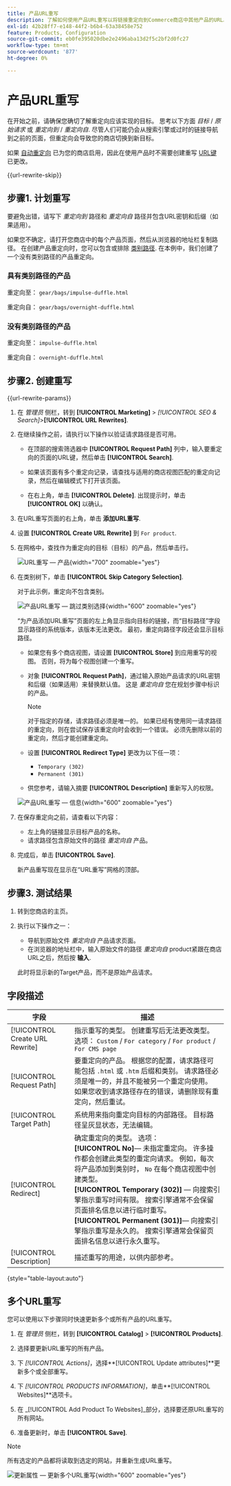 ```yaml
---
title: 产品URL重写
description: 了解如何使用产品URL重写以将链接重定向到Commerce商店中其他产品的URL。
exl-id: 42b28ff7-e148-44f2-b6b4-63a38458e752
feature: Products, Configuration
source-git-commit: eb0fe395020dbe2e2496aba13d2f5c2bf2d0fc27
workflow-type: tm+mt
source-wordcount: '877'
ht-degree: 0%

---
```


# 产品URL重写

在开始之前，请确保您确切了解重定向应该实现的目标。 思考以下方面 _目标_ / _原始请求_ 或 _重定向到_ / _重定向自_. 尽管人们可能仍会从搜索引擎或过时的链接导航到之前的页面，但重定向会导致您的商店切换到新目标。

如果 [自动重定向](url-redirect-product-automatic.md) 已为您的商店启用，因此在使用产品时不需要创建重写 [URL键](../catalog/catalog-urls.md) 已更改。

{{url-rewrite-skip}}

## 步骤1. 计划重写

要避免出错，请写下 _重定向到_ 路径和 _重定向自_ 路径并包含URL密钥和后缀（如果适用）。

如果您不确定，请打开您商店中的每个产品页面，然后从浏览器的地址栏复制路径。 在创建产品重定向时，您可以包含或排除 [类别路径](../catalog/catalog-urls.md). 在本例中，我们创建了一个没有类别路径的产品重定向。

### 具有类别路径的产品

重定向至： `gear/bags/impulse-duffle.html`

重定向自： `gear/bags/overnight-duffle.html`

### 没有类别路径的产品

重定向至： `impulse-duffle.html`

重定向自： `overnight-duffle.html`

## 步骤2. 创建重写

{{url-rewrite-params}}

1. 在 _管理员_ 侧栏，转到 **[!UICONTROL Marketing]** > _[!UICONTROL SEO & Search]_>**[!UICONTROL URL Rewrites]**.

1. 在继续操作之前，请执行以下操作以验证请求路径是否可用。

   - 在顶部的搜索筛选器中 **[!UICONTROL Request Path]** 列中，输入要重定向的页面的URL键，然后单击 **[!UICONTROL Search]**.

   - 如果该页面有多个重定向记录，请查找与适用的商店视图匹配的重定向记录，然后在编辑模式下打开该页面。

   - 在右上角，单击 **[!UICONTROL Delete]**. 出现提示时，单击 **[!UICONTROL OK]** 以确认。

1. 在URL重写页面的右上角，单击 **添加URL重写**.

1. 设置 **[!UICONTROL Create URL Rewrite]** 到 `For product`.

1. 在网格中，查找作为重定向的目标（目标）的产品，然后单击行。

   ![URL重写 — 产品](./assets/url-rewrite-product.png){width="700" zoomable="yes"}

1. 在类别树下，单击 **[!UICONTROL Skip Category Selection]**.

   对于此示例，重定向不包含类别。

   ![产品URL重写 — 跳过类别选择](./assets/url-rewrite-skip-category-selection.png){width="600" zoomable="yes"}

   “为产品添加URL重写”页面的左上角显示指向目标的链接，而“目标路径”字段显示路径的系统版本，该版本无法更改。 最初，重定向路径字段还会显示目标路径。

   - 如果您有多个商店视图，请设置 **[!UICONTROL Store]** 到应用重写的视图。 否则，将为每个视图创建一个重写。

   - 对象 **[!UICONTROL Request Path]**，通过输入原始产品请求的URL密钥和后缀（如果适用）来替换默认值。 这是 _重定向自_ 您在规划步骤中标识的产品。

     >[!NOTE]
     >
     >对于指定的存储，请求路径必须是唯一的。 如果已经有使用同一请求路径的重定向，则在尝试保存该重定向时会收到一个错误。 必须先删除以前的重定向，然后才能创建重定向。

   - 设置 **[!UICONTROL Redirect Type]** 更改为以下任一项：

      - `Temporary (302)`
      - `Permanent (301)`

   - 供您参考，请输入摘要 **[!UICONTROL Description]** 重新写入的权限。

   ![产品URL重写 — 信息](./assets/url-rewrite-product-permanent-301.png){width="600" zoomable="yes"}

1. 在保存重定向之前，请查看以下内容：

   - 左上角的链接显示目标产品的名称。
   - 请求路径包含原始文件的路径 _重定向自_ 产品。

1. 完成后，单击 **[!UICONTROL Save]**.

   新产品重写现在显示在“URL重写”网格的顶部。

## 步骤3. 测试结果

1. 转到您商店的主页。

1. 执行以下操作之一：

   - 导航到原始文件 _重定向自_ 产品请求页面。
   - 在浏览器的地址栏中，输入原始文件的路径 _重定向自_ product紧跟在商店URL之后，然后按 **输入**.

   此时将显示新的Target产品，而不是原始产品请求。

## 字段描述

| 字段 | 描述 |
|--- |--- |
| [!UICONTROL Create URL Rewrite] | 指示重写的类型。 创建重写后无法更改类型。 选项： `Custom` / `For category` / `For product` / `For CMS page` |
| [!UICONTROL Request Path] | 要重定向的产品。 根据您的配置，请求路径可能包括 `.html` 或 `.htm` 后缀和类别。 请求路径必须是唯一的，并且不能被另一个重定向使用。 如果您收到请求路径存在的错误，请删除现有重定向，然后重试。 |
| [!UICONTROL Target Path] | 系统用来指向重定向目标的内部路径。 目标路径呈灰显状态，无法编辑。 |
| [!UICONTROL Redirect] | 确定重定向的类型。 选项： <br/>**[!UICONTROL No]**— 未指定重定向。 许多操作都会创建此类型的重定向请求。 例如，每次将产品添加到类别时， `No` 在每个商店视图中创建类型。<br/>**[!UICONTROL Temporary (302)]**  — 向搜索引擎指示重写时间有限。 搜索引擎通常不会保留页面排名信息以进行临时重写。 <br/>**[!UICONTROL Permanent (301)]**— 向搜索引擎指示重写是永久的。 搜索引擎通常会保留页面排名信息以进行永久重写。 |
| [!UICONTROL Description] | 描述重写的用途，以供内部参考。 |

{style="table-layout:auto"}

## 多个URL重写

您可以使用以下步骤同时快速更新多个或所有产品的URL重写。

1. 在 _管理员_ 侧栏，转到 **[!UICONTROL Catalog]** > **[!UICONTROL Products]**.

1. 选择要更新URL重写的所有产品。

1. 下 _[!UICONTROL Actions]_，选择&#x200B;**[!UICONTROL Update attributes]**更新多个或全部重写。

1. 下 _[!UICONTROL PRODUCTS INFORMATION]_，单击&#x200B;**[!UICONTROL Websites]**选项卡。

1. 在 _[!UICONTROL Add Product To Websites]_部分，选择要还原URL重写的所有网站。

1. 准备更新时，单击 **[!UICONTROL Save]**.

>[!NOTE]
>
>所有选定的产品都将读取到选定的网站，并重新生成URL重写。

![更新属性 — 更新多个URL重写](./assets/url-rewrites-update.png){width="600" zoomable="yes"}

